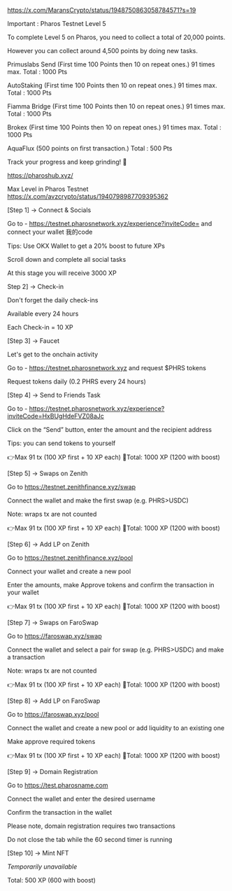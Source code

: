 
https://x.com/MaransCrypto/status/1948750863058784571?s=19

Important : Pharos Testnet Level 5 

To complete Level 5 on Pharos, you need to collect a total of 20,000 points.

However you can collect around 4,500 points by doing new tasks.

Primuslabs Send 
(First time 100 Points then 10 on repeat ones.)  91 times max.
Total : 1000 Pts

AutoStaking
(First time 100 Points then 10 on repeat ones.)  91 times max.
Total : 1000 Pts

Fiamma Bridge
(First time 100 Points then 10 on repeat ones.)  91 times max.
Total : 1000 Pts

Brokex
(First time 100 Points then 10 on repeat ones.)  91 times max.
Total : 1000 Pts

AquaFlux
(500 points on first transaction.)
Total : 500 Pts

Track your progress and keep grinding! 💪


 https://pharoshub.xyz/
 
 Max Level in Pharos Testnet https://x.com/avzcrypto/status/1940798987709395362

 [Step 1]  → Connect & Socials  

Go to - https://testnet.pharosnetwork.xyz/experience?inviteCode= and connect your wallet   我的code

Tips: Use OKX Wallet to get a 20% boost to future XPs  

Scroll down and complete all social tasks  

At this stage you will receive 3000 XP

Step 2]  → Check-in

Don't forget the daily check-ins

Available every 24 hours

Each Check-in = 10 XP


[Step 3]  → Faucet

Let's get to the onchain activity

Go to -  https://testnet.pharosnetwork.xyz and request $PHRS tokens


Request tokens daily (0.2 PHRS every 24 hours)

[Step 4]  → Send to Friends Task

Go to - https://testnet.pharosnetwork.xyz/experience?inviteCode=HxBUgHdeFVZ08aJc

Click on the “Send” button, enter the amount and the recipient address

Tips: you can send tokens to yourself

👉Max 91 tx (100 XP first + 10 XP each)
🎯Total: 1000 XP (1200 with boost)

[Step 5]  → Swaps on Zenith

Go to https://testnet.zenithfinance.xyz/swap

Connect the wallet and make the first swap (e.g. PHRS>USDC)

Note: wraps tx are not counted

👉Max 91 tx (100 XP first + 10 XP each)
🎯Total: 1000 XP (1200 with boost)


[Step 6]  → Add LP on Zenith

Go to https://testnet.zenithfinance.xyz/pool

Connect your wallet and create a new pool

Enter the amounts, make Approve tokens and confirm the transaction in your wallet

👉Max 91 tx (100 XP first + 10 XP each)
🎯Total: 1000 XP (1200 with boost)


[Step 7]  → Swaps on FaroSwap

Go to https://faroswap.xyz/swap

Connect the wallet and select a pair for swap (e.g. PHRS>USDC) and make a transaction

Note: wraps tx are not counted

👉Max 91 tx (100 XP first + 10 XP each)
🎯Total: 1000 XP (1200 with boost)

[Step 8]  → Add LP on FaroSwap

Go to https://faroswap.xyz/pool

Connect the wallet and create a new pool or add liquidity to an existing one

Make approve required tokens

👉Max 91 tx (100 XP first + 10 XP each)
🎯Total: 1000 XP (1200 with boost)

[Step 9]  → Domain Registration

Go to https://test.pharosname.com

Connect the wallet and enter the desired username

Confirm the transaction in the wallet

Please note, domain registration requires two transactions

Do not close the tab while the 60 second timer is running


[Step 10]  → Mint NFT

*Temporarily unavailable*

Total: 500 XP (600 with boost)
